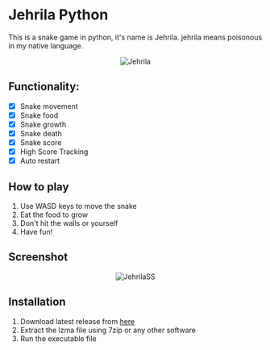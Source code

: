 # Jehrila Python

This is a snake game in python, it's name is Jehrila. jehrila means poisonous in my native language.

<p align="center">
  <img src="Jehrila.ico" alt="Jehrila"/>
</p>

## Functionality:

- [x] Snake movement
- [x] Snake food
- [x] Snake growth
- [x] Snake death
- [x] Snake score
- [x] High Score Tracking
- [x] Auto restart

## How to play

1. Use WASD keys to move the snake
2. Eat the food to grow
3. Don't hit the walls or yourself
4. Have fun!

## Screenshot

<p align="center">
  <img src="https://github.com/Prakash4844/Jehrila-Python/assets/81550376/8e2537ee-274c-4d26-bf3b-890630ea4310" alt="JehrilaSS"/>
</p>

## Installation

1. Download latest release from [here]()
2. Extract the lzma file using 7zip or any other software
3. Run the executable file



